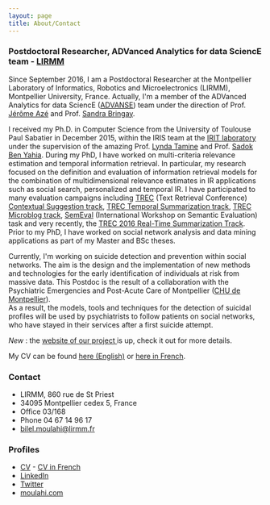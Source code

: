 ```yaml
---
layout: page
title: About/Contact
---
```



### Postdoctoral Researcher, ADVanced Analytics for data SciencE team - [LIRMM](http://www.lirmm.fr/)

Since September 2016, I am a Postdoctoral Researcher at the Montpellier Laboratory of Informatics, Robotics and Microelectronics (LIRMM), Montpellier University, France. 
Actually, I'm a member of the ADVanced Analytics for data SciencE ([ADVANSE](https://www.lirmm.fr/recherche/equipes/advanse)) team under the direction of Prof. [Jérôme Azé](https://www.lirmm.fr/users/utilisateurs-lirmm/jerome-aze) and Prof. [Sandra Bringay](https://www.lirmm.fr/users/utilisateurs-lirmm/sandra-bringay). 

I received my Ph.D. in Computer Science from the University of Toulouse Paul Sabatier in December 2015, within the IRIS team at the [IRIT laboratory](http://www.irit.fr) under the supervision of the amazing Prof. [Lynda Tamine](https://www.irit.fr/~Lynda.Tamine-Lechani/) and Prof. [Sadok Ben Yahia](http://dblp.uni-trier.de/pers/hd/y/Yahia:Sadok_Ben). 
During my PhD, I have worked on multi-criteria relevance estimation and temporal information retrieval. In particular, my research focused on the definition and evaluation of information retrieval models for the combination of multidimensional relevance estimates in IR applications such as social search, personalized and temporal IR. 
I have participated to many evaluation campaigns including [TREC](trec.nist.gov) (Text Retrieval Conference) [Contextual Suggestion track](http://sites.google.com/site/treccontext/), [TREC Temporal Summarization track](http://www.trec-ts.org/), [TREC Microblog track](https://github.com/lintool/twitter-tools/wiki/TREC-2015-Track-Guidelines), [SemEval](http://alt.qcri.org/semeval2015/index.php?id=tasks) (International Workshop on Semantic Evaluation) task and very recently, the [TREC 2016 Real-Time Summarization Track](http://trecrts.github.io/). 
Prior to my PhD, I have worked on social network analysis and data mining applications as part of my Master and BSc theses.

Currently, I'm working on suicide detection and prevention within social networks. The aim is the design and the implementation of new methods and technologies for the early identification of individuals at risk from massive data. This Postdoc is the result of a collaboration with the Psychiatric Emergencies and Post-Acute Care of Montpellier ([CHU de Montpellier](http://www.chu-montpellier.fr/)).  
As a result, the models, tools and techniques for the detection of suicidal profiles will be used by psychiatrists to follow patients on social networks, who have stayed in their services after a first suicide attempt.

<link href="//maxcdn.bootstrapcdn.com/font-awesome/4.1.0/css/font-awesome.min.css" rel="stylesheet">
<i class='fa fa-bell faa-ring animated fa-1x'>  New </i> :  the <a href = "http://advanse.lirmm.fr/dontdoit/">website of our project </a> is up, check it out for more details. 

My CV can be found [here (English)](resources/CV.pdf) or [here in French](resources/CVfr.pdf). 


### Contact
* LIRMM, 860 rue de St Priest
* 34095 Montpellier cedex 5, France
* Office 03/168
* Phone 04 67 14 96 17
* [bilel.moulahi@lirmm.fr](mailto:moulahi@lirmm.fr)

### Profiles
* [CV](resources/CV.pdf) - [CV in French](resources/CVfr.pdf)
* [LinkedIn](https://www.linkedin.com/in/bilelmoulahi)
* [Twitter](https://www.twitter.com/bilelmoulahi)
* [moulahi.com](https://www.moulahi.com)

